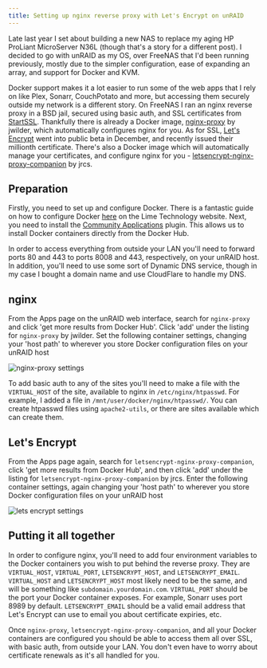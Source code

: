 ```yaml
---
title: Setting up nginx reverse proxy with Let's Encrypt on unRAID
---
```


Late last year I set about building a new NAS to replace my aging HP ProLiant MicroServer N36L (though that's a story for a different post). I decided to go with unRAID as my OS, over FreeNAS that I'd been running previously, mostly due to the simpler configuration, ease of expanding an array, and support for Docker and KVM.

Docker support makes it a lot easier to run some of the web apps that I rely on like Plex, Sonarr, CouchPotato and more, but accessing them securely outside my network is a different story. On FreeNAS I ran an nginx reverse proxy in a BSD jail, secured using basic auth, and SSL certificates from [StartSSL](https://www.startssl.com/). Thankfully there is already a Docker image, [nginx-proxy](https://hub.docker.com/r/jwilder/nginx-proxy/) by jwilder, which automatically configures nginx for you. As for SSL, [Let's Encrypt](https://letsencrypt.org/) went into public beta in December, and recently issued their millionth certificate. There's also a Docker image which will automatically manage your certificates, and configure nginx for you - [letsencrypt-nginx-proxy-companion](https://hub.docker.com/r/jrcs/letsencrypt-nginx-proxy-companion/) by jrcs.

## Preparation

Firstly, you need to set up and configure Docker. There is a fantastic guide on how to configure Docker [here](https://lime-technology.com/docker-guide/) on the Lime Technology website. Next, you need to install the [Community Applications](https://lime-technology.com/forum/index.php?topic=40262.0) plugin. This allows us to install Docker containers directly from the Docker Hub.

In order to access everything from outside your LAN you'll need to forward ports 80 and 443 to ports 8008 and 443, respectively, on your unRAID host. In addition, you'll need to use some sort of Dynamic DNS service, though in my case I bought a domain name and use CloudFlare to handle my DNS.

## nginx

From the Apps page on the unRAID web interface, search for `nginx-proxy` and click 'get more results from Docker Hub'. Click 'add' under the listing for `nginx-proxy` by jwilder. Set the following container settings, changing your 'host path' to wherever you store Docker configuration files on your unRAID host

<img src="{{ site.baseurl }}img/nginx-proxy-settings.png" alt="nginx-proxy settings">

To add basic auth to any of the sites you'll need to make a file with the `VIRTUAL_HOST` of the site, available to nginx in `/etc/nginx/htpasswd`. For example, I added a file in `/mnt/user/docker/nginx/htpasswd/`. You can create htpasswd files using `apache2-utils`, or there are sites available which can create them.

## Let's Encrypt

From the Apps page again, search for `letsencrypt-nginx-proxy-companion`, click 'get more results from Docker Hub', and then click 'add' under the listing for `letsencrypt-nginx-proxy-companion` by jrcs. Enter the following container settings, again changing your 'host path' to wherever you store Docker configuration files on your unRAID host

<img src="{{ site.baseurl }}img/lets-encrypt-settings.png" alt="lets encrypt settings">

## Putting it all together

In order to configure nginx, you'll need to add four environment variables to the Docker containers you wish to put behind the reverse proxy. They are `VIRTUAL_HOST`, `VIRTUAL_PORT`, `LETSENCRYPT_HOST`, and `LETSENCRYPT_EMAIL`. `VIRTUAL_HOST` and `LETSENCRYPT_HOST` most likely need to be the same, and will be something like `subdomain.yourdomain.com`. `VIRTUAL_PORT` should be the port your Docker container exposes. For example, Sonarr uses port 8989 by default. `LETSENCRYPT_EMAIL` should be a valid email address that Let's Encrypt can use to email you about certificate expiries, etc.

Once `nginx-proxy`, `letsencrypt-nginx-proxy-companion`, and all your Docker containers are configured you should be able to access them all over SSL, with basic auth, from outside your LAN. You don't even have to worry about certificate renewals as it's all handled for you.
